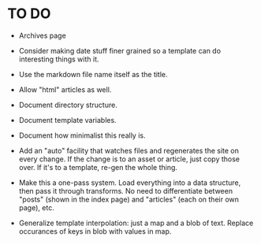 # TO DO

  * Archives page

  * Consider making date stuff finer grained so a template can do
    interesting things with it.

  * Use the markdown file name itself as the title.

  * Allow "html" articles as well.

  * Document directory structure.

  * Document template variables.

  * Document how minimalist this really is.

  * Add an "auto" facility that watches files and regenerates the site
    on every change. If the change is to an asset or article, just
    copy those over. If it's to a template, re-gen the whole thing.

  * Make this a one-pass system. Load everything into a data
    structure, then pass it through transforms. No need to
    differentiate between "posts" (shown in the index page) and
    "articles" (each on their own page), etc.

  * Generalize template interpolation: just a map and a blob of
    text. Replace occurances of keys in blob with values in map.
